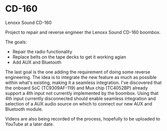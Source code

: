 # CD-160
Lenoxx Sound CD-160

Project to repair and reverse engineer the Lenoxx Sound CD-160 boombox.

The goals:
* Repair the radio functionality
* Replace belts on the tape decks to get it working agian
* Add AUX and Bluetooth

The last goal is the one adding the requirement of doing some reverse engineering. The idea is to integrate the new feature as much as possible within what's existing, making it a seamless integration. I've discovered that the onboard SoC (TC9309AF-119) and Mux chip (TC4052BP) already support a 4th input not currently implemented by the boombox. Using that 4th input currently disconnected should enable seamless integration and selection of a AUX audio source on which to connect our new AUX and Bluetooth module.

Videos are also being recorded of the process, hopefully to be uploaded to YouTube at a later date.
